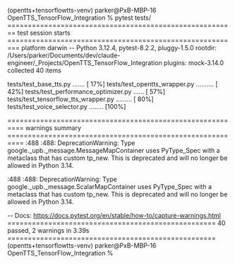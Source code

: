 (opentts+tensorflowtts-venv) parker@PxB-MBP-16 OpenTTS_TensorFlow_Integration % pytest tests/
======================================================== test session starts =========================================================
platform darwin -- Python 3.12.4, pytest-8.2.2, pluggy-1.5.0
rootdir: /Users/parker/Documents/dev/claude-engineer/_Projects/OpenTTS_TensorFlow_Integration
plugins: mock-3.14.0
collected 40 items                                                                                                                   

tests/test_base_tts.py .......                                                                                                 [ 17%]
tests/test_opentts_wrapper.py ..........                                                                                       [ 42%]
tests/test_performance_optimizer.py ......                                                                                     [ 57%]
tests/test_tensorflow_tts_wrapper.py .........                                                                                 [ 80%]
tests/test_voice_selector.py ........                                                                                          [100%]

========================================================== warnings summary ==========================================================
<frozen importlib._bootstrap>:488
  <frozen importlib._bootstrap>:488: DeprecationWarning: Type google._upb._message.MessageMapContainer uses PyType_Spec with a metaclass that has custom tp_new. This is deprecated and will no longer be allowed in Python 3.14.

<frozen importlib._bootstrap>:488
  <frozen importlib._bootstrap>:488: DeprecationWarning: Type google._upb._message.ScalarMapContainer uses PyType_Spec with a metaclass that has custom tp_new. This is deprecated and will no longer be allowed in Python 3.14.

-- Docs: https://docs.pytest.org/en/stable/how-to/capture-warnings.html
=================================================== 40 passed, 2 warnings in 3.39s ===================================================
(opentts+tensorflowtts-venv) parker@PxB-MBP-16 OpenTTS_TensorFlow_Integration % 

